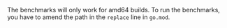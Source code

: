 The benchmarks will only work for amd64 builds.
To run the benchmarks, you have to amend the path in the `replace` line in `go.mod`.

